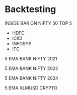# Backtesting

 INSIDE BAR ON NIFTY 50 TOP 5
- HDFC
- ICICI
- INFOSYS
- ITC

5 EMA BANK NIFTY 2021

5 EMA BANK NIFTY 2022

5 EMA BANK NIFTY 2024

5 EMA XLMUSD CRYPTO
